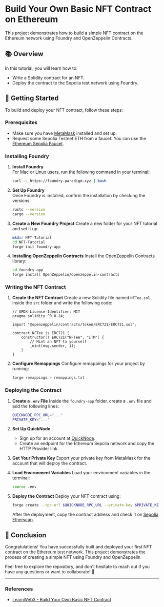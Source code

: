 
# Build Your Own Basic NFT Contract on Ethereum

This project demonstrates how to build a simple NFT contract on the Ethereum network using Foundry and OpenZeppelin Contracts.

## 📚 Overview

In this tutorial, you will learn how to:
- Write a Solidity contract for an NFT.
- Deploy the contract to the Sepolia test network using Foundry.

## 🚀 Getting Started

To build and deploy your NFT contract, follow these steps:

### Prerequisites
- Make sure you have [MetaMask](https://metamask.io/) installed and set up.
- Request some Sepolia Testnet ETH from a faucet. You can use the [Ethereum Sepolia Faucet](https://learnweb3.io/faucets/sepolia).

### Installing Foundry

1. **Install Foundry**  
   For Mac or Linux users, run the following command in your terminal:
   ```bash
   curl -L https://foundry.paradigm.xyz | bash
   ```

2. **Set Up Foundry**  
   Once Foundry is installed, confirm the installation by checking the versions:
   ```bash
   rustc --version
   cargo --version
   ```

3. **Create a New Foundry Project**
   Create a new folder for your NFT tutorial and set it up:
   ```bash
   mkdir NFT-Tutorial
   cd NFT-Tutorial
   forge init foundry-app
   ```

4. **Installing OpenZeppelin Contracts**
   Install the OpenZeppelin Contracts library:
   ```bash
   cd foundry-app
   forge install OpenZeppelin/openzeppelin-contracts
   ```

### Writing the NFT Contract

1. **Create the NFT Contract**
   Create a new Solidity file named `NFTee.sol` inside the `src` folder and write the following code:

   ```solidity
   // SPDX-License-Identifier: MIT
   pragma solidity ^0.8.24;

   import "@openzeppelin/contracts/token/ERC721/ERC721.sol";

   contract NFTee is ERC721 {
       constructor() ERC721("NFTee", "ITM") {
           // Mint an NFT to yourself
           _mint(msg.sender, 1);
       }
   }
   ```

2. **Configure Remappings**
   Configure remappings for your project by running:
   ```bash
   forge remappings > remappings.txt
   ```

### Deploying the Contract

1. **Create a `.env` File**
   Inside the `foundry-app` folder, create a `.env` file and add the following lines:
   ```bash
   QUICKNODE_RPC_URL="..."
   PRIVATE_KEY="..."
   ```

2. **Set Up QuickNode**
   - Sign up for an account at [QuickNode](https://www.quicknode.com/).
   - Create an endpoint for the Ethereum Sepolia network and copy the HTTP Provider link.

3. **Get Your Private Key**
   Export your private key from MetaMask for the account that will deploy the contract.

4. **Load Environment Variables**
   Load your environment variables in the terminal:
   ```bash
   source .env
   ```

5. **Deploy the Contract**
   Deploy your NFT contract using:
   ```bash
   forge create --rpc-url $QUICKNODE_RPC_URL --private-key $PRIVATE_KEY src/NFTee.sol:NFTee
   ```

   After the deployment, copy the contract address and check it on [Sepolia Etherscan](https://sepolia.etherscan.io/).

## 🌈 Conclusion

Congratulations! You have successfully built and deployed your first NFT contract on the Ethereum test network. This project demonstrates the process of creating a simple NFT using Foundry and OpenZeppelin.

Feel free to explore the repository, and don't hesitate to reach out if you have any questions or want to collaborate! 🙌

---

### References
- [LearnWeb3 - Build Your Own Basic NFT Contract](https://learnweb3.io/courses/freshman/build-your-own-basic-nft-contract-on-ethereum)
